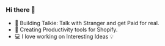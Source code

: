 ### Hi there 👋

<!--
**himanshua790/himanshua790** is a ✨ _special_ ✨ repository because its `README.md` (this file) appears on your GitHub profile.

Here are some ideas to get you started:

- 🔭 I’m currently working as Freelance Shopify App Developer
- 🌱 I’m currently learning MERN Stack and Web3
- 👯 I’m looking to collaborate on 
- 🤔 I’m looking for help with ...
- 💬 Ask me about ...
- 📫 How to reach me: ...
- 😄 Pronouns: ...
- ⚡ Fun fact: ...
-->

- 🤙 Building Talkie: Talk with Stranger and get Paid for real.
- 💸 Creating Productivity tools for Shopify.
- 💻 I love working on Interesting Ideas 💡
